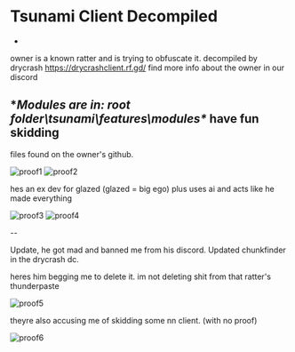 # Tsunami Client Decompiled
-
owner is a known ratter and is trying to obfuscate it. decompiled by drycrash https://drycrashclient.rf.gd/ find more info about the owner in our discord

**Modules are in: root folder\tsunami\features\modules\**
have fun skidding
-


files found on the owner's github.

![proof1](https://media.discordapp.net/attachments/1407534844795162659/1408543794281971752/image.png?ex=68aa2022&is=68a8cea2&hm=341635d9c667c7548a81e9592bb9e02ebd17ce5bacf32017b856c4bc7ebf4947&=&format=webp&quality=lossless)
![proof2](https://media.discordapp.net/attachments/1407534844795162659/1408543794919505972/image.png?ex=68aa2022&is=68a8cea2&hm=94f5f7507354c3cf7ca006f120edf99610085d9e81255cdfa44c78f87722e5dd&=&format=webp&quality=lossless)

hes an ex dev for glazed (glazed = big ego) plus uses ai and acts like he made everything

![proof3](https://media.discordapp.net/attachments/1407534844795162659/1408544511784648775/image.png?ex=68aa20cd&is=68a8cf4d&hm=51f02664ea86b51c53697db58b413797e52654352d989a5c8125004f1a681c94&=&format=webp&quality=lossless)
![proof4](https://media.discordapp.net/attachments/1407534844795162659/1408545070738833439/image.png?ex=68aa2152&is=68a8cfd2&hm=b1ca4e1b35b3d579f43a5ae4e81eba55a41bd6d2905857063c66dd9b1116dc2c&=&format=webp&quality=lossless)

--

Update, he got mad and banned me from his discord. Updated chunkfinder in the drycrash dc.

heres him begging me to delete it. im not deleting shit from that ratter's thunderpaste

![proof5](https://media.discordapp.net/attachments/1407534844795162659/1408991699551649872/image.png?ex=68abc146&is=68aa6fc6&hm=07c78efc7d03bca522f4f1fa61b8db888fbe44a407bb4f73b7e5a14c8e1f7233&=&format=webp&quality=lossless)

theyre also accusing me of skidding some nn client. (with no proof)

![proof6](https://media.discordapp.net/attachments/1408167469557874739/1408992709041066016/image.png?ex=68abc237&is=68aa70b7&hm=7b5005f9abb8b34482b9c972c754d246b988520d22b7aaf780728ee47c44bf60&=&format=webp&quality=lossless)
